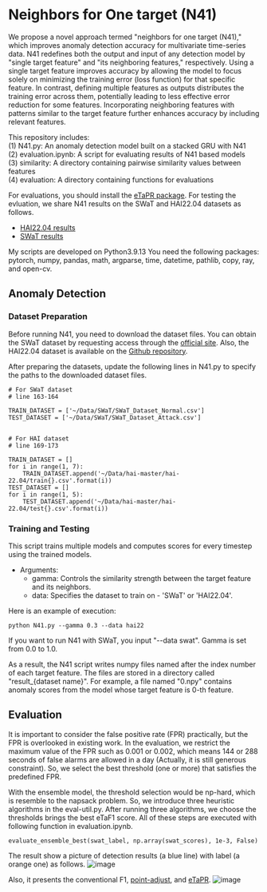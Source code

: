 # Neighbors for One target (N41)

We propose a novel approach termed "neighbors for one target (N41)," which improves anomaly detection accuracy for multivariate time-series data.
N41 redefines both the output and input of any detection model by "single target feature" and "its neighboring features," respectively.
Using a single target feature improves accuracy by allowing the model to focus solely on minimizing the training error (loss function) for that specific feature.
In contrast, defining multiple features as outputs distributes the training error across them, potentially leading to less effective error reduction for some features.
Incorporating neighboring features with patterns similar to the target feature further enhances accuracy by including relevant features.

This repository includes:  
(1) N41.py: An anomaly detection model built on a stacked GRU with N41  
(2) evaluation.ipynb: A script for evaluating results of N41 based models  
(3) similarity: A directory containing pairwise similarity values between features  
(4) evaluation: A directory containing functions for evaluations   


For evaluations, you should install the [eTaPR package](https://github.com/wshw4ng/eTaPR).
For testing the evluation, we share N41 results on the SWaT and HAI22.04 datasets as follows.
- [HAI22.04 results](https://drive.google.com/drive/folders/1VVBngdE8ubXYvvcRKxk08PjbzE2AJ-Fh?usp=sharing)
- [SWaT results](https://drive.google.com/drive/folders/1U5fpTYO4B6-_JRAq4gzAK8n4PvVSkaT4?usp=sharing)

My scripts are developed on Python3.9.13
You need the following packages: pytorch, numpy, pandas, math, argparse, time, datetime, pathlib, copy, ray, and open-cv.

## Anomaly Detection

### Dataset Preparation

Before running N41, you need to download the dataset files.
You can obtain the SWaT dataset by requesting access through the [official site](https://itrust.sutd.edu.sg/itrust-labs_datasets/dataset_info/).
Also, the HAI22.04 dataset is available on the [Github repository](https://github.com/icsdataset/hai).

After preparing the datasets, update the following lines in N41.py to specify the paths to the downloaded dataset files.
```
# For SWaT dataset
# line 163-164

TRAIN_DATASET = ['~/Data/SWaT/SWaT_Dataset_Normal.csv']
TEST_DATASET = ['~/Data/SWaT/SWaT_Dataset_Attack.csv']


# For HAI dataset
# line 169-173

TRAIN_DATASET = []
for i in range(1, 7):
    TRAIN_DATASET.append('~/Data/hai-master/hai-22.04/train{}.csv'.format(i))
TEST_DATASET = []
for i in range(1, 5):
    TEST_DATASET.append('~/Data/hai-master/hai-22.04/test{}.csv'.format(i))
```


### Training and Testing

This script trains multiple models and computes scores for every timestep using the trained models.
- Arguments:
  - gamma: Controls the similarity strength between the target feature and its neighbors.
  - data: Specifies the dataset to train on - 'SWaT' or 'HAI22.04'.

Here is an example of execution:

```
python N41.py --gamma 0.3 --data hai22
```

If you want to run N41 with SWaT, you input "--data swat".
Gamma is set from 0.0 to 1.0.

As a result, the N41 script writes numpy files named after the index number of each target feature.
The files are stored in a directory called "result_{dataset name}".
For example, a file named "0.npy" contains anomaly scores from the model whose target feature is 0-th feature.


## Evaluation

It is important to consider the false positive rate (FPR) practically, but the FPR is overlooked in existing work.
In the evaluation, we restrict the maximum value of the FPR such as 0.001 or 0.002, which means 144 or 288 seconds of false alarms are allowed in a day (Actually, it is still generous constraint).
So, we select the best threshold (one or more) that satisfies the predefined FPR.

With the ensemble model, the threshold selection would be np-hard, which is resemble to the napsack problem.
So, we introduce three heuristic algorithms in the eval-util.py.
After running three algorithms, we choose the thresholds brings the best eTaF1 score.
All of these steps are executed with following function in evaluation.ipynb.
```
evaluate_ensemble_best(swat_label, np.array(swat_scores), 1e-3, False)
```

The result show a picture of detection results (a blue line) with label (a orange one) as follows.
![image](https://github.com/user-attachments/assets/3ed8fef9-96da-4507-ab51-00fcefb280c5)

Also, it presents the conventional F1, [point-adjust](https://dl.acm.org/doi/abs/10.1145/3178876.3185996), and [eTaPR](https://dl.acm.org/doi/10.1145/3477314.3507024).
![image](https://github.com/user-attachments/assets/d01174da-4b89-4de6-a560-7672b2fc3dbc)




